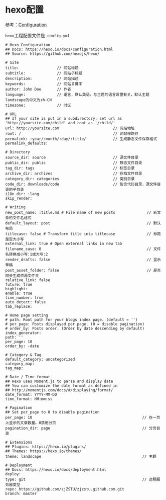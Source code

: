 
# hexo配置

参考：[Configuration](https://hexo.io/docs/configuration)

`hexo`工程配置文件是`_config.yml`

    # Hexo Configuration
    ## Docs: https://hexo.io/docs/configuration.html
    ## Source: https://github.com/hexojs/hexo/

    # Site
    title:                 // 网站标题
    subtitle:              // 网站子标题
    description:           // 网站描述
    keywords:              // 网站关键字
    author: John Doe       // 作者
    language:              // 语言，默认英语。与主题的语言设置有关，默认主题landscape的中文为zh-CN
    timezone:              // 时区

    # URL
    ## If your site is put in a subdirectory, set url as 'http://yoursite.com/child' and root as '/child/'
    url: http://yoursite.com                        // 网站地址
    root: /                                         // 网站根路径
    permalink: :year/:month/:day/:title/            // 生成静态文件保存格式
    permalink_defaults:

    # Directory
    source_dir: source                              // 源文件目录
    public_dir: public                              // 静态文件目录
    tag_dir: tags                                   // 标签目录
    archive_dir: archives                           // 存档文件目录
    category_dir: categories                        // 类别目录
    code_dir: downloads/code                        // 包含代码目录，源文件目录的子目录
    i18n_dir: :lang
    skip_render:

    # Writing
    new_post_name: :title.md # File name of new posts              // 新文章的文件名格式
    default_layout: post                                           // 默认布局
    titlecase: false # Transform title into titlecase              // 标题是否大小写
    external_link: true # Open external links in new tab
    filename_case: 0                                               // 文件名转换成小写:1或大写:2
    render_drafts: false                                           // 显示草稿
    post_asset_folder: false                                       // 是否同步生成资源文件夹
    relative_link: false
    future: true
    highlight:
    enable: true
    line_number: true
    auto_detect: false
    tab_replace:
    
    # Home page setting
    # path: Root path for your blogs index page. (default = '')
    # per_page: Posts displayed per page. (0 = disable pagination)
    # order_by: Posts order. (Order by date descending by default)
    index_generator:
    path: ''
    per_page: 10
    order_by: -date
    
    # Category & Tag
    default_category: uncategorized
    category_map:
    tag_map:

    # Date / Time format
    ## Hexo uses Moment.js to parse and display date
    ## You can customize the date format as defined in
    ## http://momentjs.com/docs/#/displaying/format/
    date_format: YYYY-MM-DD
    time_format: HH:mm:ss

    # Pagination
    ## Set per_page to 0 to disable pagination
    per_page: 10                                                 // 在一页上显示的文章数量。0禁用分页
    pagination_dir: page                                         // 分页目录

    # Extensions
    ## Plugins: https://hexo.io/plugins/
    ## Themes: https://hexo.io/themes/
    theme: landscape                                             // 主题

    # Deployment
    ## Docs: https://hexo.io/docs/deployment.html
    deploy:
    type: git                                                    // 远程服务器类型
    repo: https://github.com/zjZSTU/zjzstu.github.com.git
    branch: master
